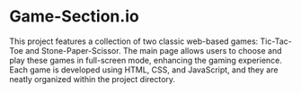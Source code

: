# Game-Section.io
This project features a collection of two classic web-based games: Tic-Tac-Toe and Stone-Paper-Scissor. The main page allows users to choose and play these games in full-screen mode, enhancing the gaming experience. Each game is developed using HTML, CSS, and JavaScript, and they are neatly organized within the project directory.
